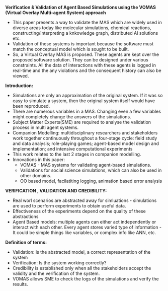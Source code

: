 **Verification & Validation of Agent Based Simulations using the VOMAS (Virtual Overlay
Multi-agent System) approach**

* This paper presents a way to validate the MAS which are widely used in diverse areas today like molecular simulations, chemical reactions, constructing/interpreting a knkowledge graph, distributed AI solutions etc.
* Validation of these systems is important because the software must match the conceptual model which is sought to be built.
* So, a Virtual Overlay MAS is proposed. These agents are kept over the proposed software solution. They can be designed under various constraints. All the data of interactions with these agents is logged in real-time and the any violations and the consequent history can also be viewed. 

**Introduction:**
* Simulations are only an approximation of the original system. If it was so easy to simulate a system, then the original system itself would have been reproduced.
* There are numerous variables in a MAS. Changing even a few variables might completely change the answers of the simulations.
* Subject Matter Experts(SME) are required to analyse the validation process in multi agent systems.
* Companion Modelling: multidisciplinary researchers and stakeholders work together continuously throughout a four-stage cycle: field study and data analysis; role-playing games; agent-based model design and implementation; and intensive computational experiments
* This work relates to the last 2 stages in companion modelling.
* Innovations in this paper:
  * VOMAS - MAS systems for validating agent-based simulations.
  * Validations for social science simulations, which can also be used in other domains.
  * OO based model, facilatiting logging, animation based error analysis

**VERIFICATION , VALIDATION AND CREDIBILITY:**
- Real worl scenarios are abstracted away for simluations - simulations are used to perform experiments to obtain useful data.
- Effectiveness of the experiments depend on the quality of these abstractions
- Agent Based models: multiple agents can either act independently or interact with each other. Every agent stores varied type of information - It could be simple things like variables, or complex info like ANN, etc.

**Definition of terms:**
- Validation: Is the abstracted model, a correct representation of the system
- Verification: Is the system working correctly?
- Credibility is established only when all the stakeholders accept the validity and the verification of the system.
- VOMAS allows SME to check the logs of the simulations and verify the results.